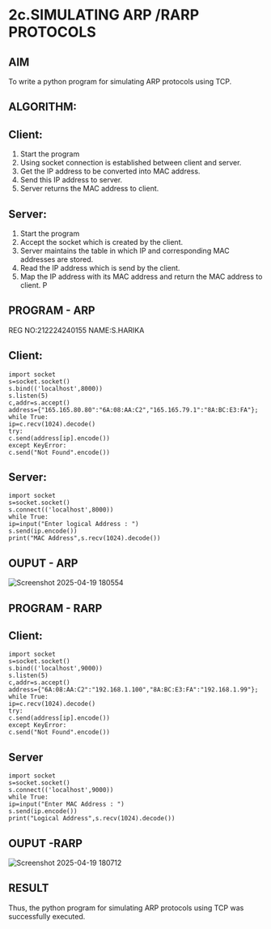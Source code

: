 # 2c.SIMULATING ARP /RARP PROTOCOLS
## AIM
To write a python program for simulating ARP protocols using TCP.
## ALGORITHM:
## Client:
1. Start the program
2. Using socket connection is established between client and server.
3. Get the IP address to be converted into MAC address.
4. Send this IP address to server.
5. Server returns the MAC address to client.
## Server:
1. Start the program
2. Accept the socket which is created by the client.
3. Server maintains the table in which IP and corresponding MAC addresses are
stored.
4. Read the IP address which is send by the client.
5. Map the IP address with its MAC address and return the MAC address to client.
P
## PROGRAM - ARP
REG NO:212224240155 NAME:S.HARIKA
## Client:
```
import socket
s=socket.socket()
s.bind(('localhost',8000))
s.listen(5)
c,addr=s.accept()
address={"165.165.80.80":"6A:08:AA:C2","165.165.79.1":"8A:BC:E3:FA"};
while True:
ip=c.recv(1024).decode()
try:
c.send(address[ip].encode())
except KeyError:
c.send("Not Found".encode())
```
## Server:
```
import socket
s=socket.socket()
s.connect(('localhost',8000))
while True:
ip=input("Enter logical Address : ")
s.send(ip.encode())
print("MAC Address",s.recv(1024).decode())
```


## OUPUT - ARP
![Screenshot 2025-04-19 180554](https://github.com/user-attachments/assets/03e2ef31-afc8-4a38-86b7-3baf1cf233f6)

## PROGRAM - RARP

## Client:
```
import socket
s=socket.socket()
s.bind(('localhost',9000))
s.listen(5)
c,addr=s.accept()
address={"6A:08:AA:C2":"192.168.1.100","8A:BC:E3:FA":"192.168.1.99"};
while True:
ip=c.recv(1024).decode()
try:
c.send(address[ip].encode())
except KeyError:
c.send("Not Found".encode())
```
## Server
```
import socket
s=socket.socket()
s.connect(('localhost',9000))
while True:
ip=input("Enter MAC Address : ")
s.send(ip.encode())
print("Logical Address",s.recv(1024).decode())
```


## OUPUT -RARP
![Screenshot 2025-04-19 180712](https://github.com/user-attachments/assets/73a398bb-40e0-438f-a205-028d07090cf3)

## RESULT
Thus, the python program for simulating ARP protocols using TCP was successfully 
executed.
